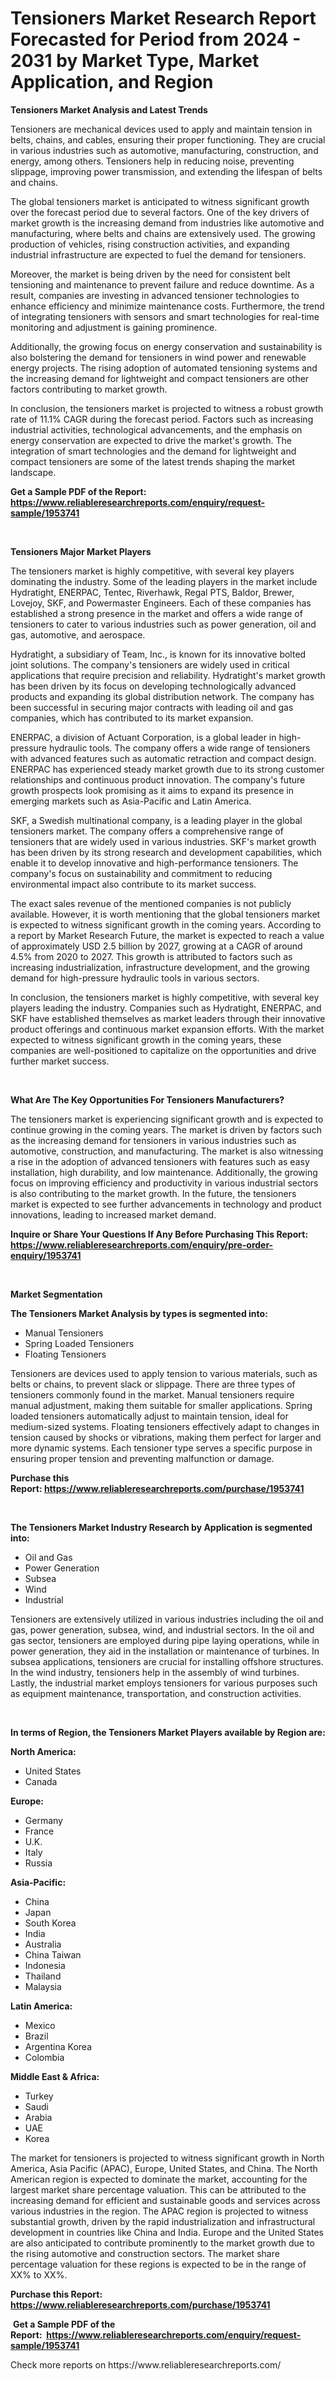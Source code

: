 <p><h1>Tensioners Market Research Report Forecasted for Period from 2024 -  2031 by Market Type, Market Application, and Region</h1></p><p><strong>Tensioners Market Analysis and Latest Trends</strong></p>
<p><p>Tensioners are mechanical devices used to apply and maintain tension in belts, chains, and cables, ensuring their proper functioning. They are crucial in various industries such as automotive, manufacturing, construction, and energy, among others. Tensioners help in reducing noise, preventing slippage, improving power transmission, and extending the lifespan of belts and chains.</p><p>The global tensioners market is anticipated to witness significant growth over the forecast period due to several factors. One of the key drivers of market growth is the increasing demand from industries like automotive and manufacturing, where belts and chains are extensively used. The growing production of vehicles, rising construction activities, and expanding industrial infrastructure are expected to fuel the demand for tensioners.</p><p>Moreover, the market is being driven by the need for consistent belt tensioning and maintenance to prevent failure and reduce downtime. As a result, companies are investing in advanced tensioner technologies to enhance efficiency and minimize maintenance costs. Furthermore, the trend of integrating tensioners with sensors and smart technologies for real-time monitoring and adjustment is gaining prominence.</p><p>Additionally, the growing focus on energy conservation and sustainability is also bolstering the demand for tensioners in wind power and renewable energy projects. The rising adoption of automated tensioning systems and the increasing demand for lightweight and compact tensioners are other factors contributing to market growth.</p><p>In conclusion, the tensioners market is projected to witness a robust growth rate of 11.1% CAGR during the forecast period. Factors such as increasing industrial activities, technological advancements, and the emphasis on energy conservation are expected to drive the market's growth. The integration of smart technologies and the demand for lightweight and compact tensioners are some of the latest trends shaping the market landscape.</p></p>
<p><strong>Get a Sample PDF of the Report:&nbsp; <a href="https://www.reliableresearchreports.com/enquiry/request-sample/1953741">https://www.reliableresearchreports.com/enquiry/request-sample/1953741</a></strong></p>
<p>&nbsp;</p>
<p><strong>Tensioners Major Market Players</strong></p>
<p><p>The tensioners market is highly competitive, with several key players dominating the industry. Some of the leading players in the market include Hydratight, ENERPAC, Tentec, Riverhawk, Regal PTS, Baldor, Brewer, Lovejoy, SKF, and Powermaster Engineers. Each of these companies has established a strong presence in the market and offers a wide range of tensioners to cater to various industries such as power generation, oil and gas, automotive, and aerospace.</p><p>Hydratight, a subsidiary of Team, Inc., is known for its innovative bolted joint solutions. The company's tensioners are widely used in critical applications that require precision and reliability. Hydratight's market growth has been driven by its focus on developing technologically advanced products and expanding its global distribution network. The company has been successful in securing major contracts with leading oil and gas companies, which has contributed to its market expansion.</p><p>ENERPAC, a division of Actuant Corporation, is a global leader in high-pressure hydraulic tools. The company offers a wide range of tensioners with advanced features such as automatic retraction and compact design. ENERPAC has experienced steady market growth due to its strong customer relationships and continuous product innovation. The company's future growth prospects look promising as it aims to expand its presence in emerging markets such as Asia-Pacific and Latin America.</p><p>SKF, a Swedish multinational company, is a leading player in the global tensioners market. The company offers a comprehensive range of tensioners that are widely used in various industries. SKF's market growth has been driven by its strong research and development capabilities, which enable it to develop innovative and high-performance tensioners. The company's focus on sustainability and commitment to reducing environmental impact also contribute to its market success. </p><p>The exact sales revenue of the mentioned companies is not publicly available. However, it is worth mentioning that the global tensioners market is expected to witness significant growth in the coming years. According to a report by Market Research Future, the market is expected to reach a value of approximately USD 2.5 billion by 2027, growing at a CAGR of around 4.5% from 2020 to 2027. This growth is attributed to factors such as increasing industrialization, infrastructure development, and the growing demand for high-pressure hydraulic tools in various sectors.</p><p>In conclusion, the tensioners market is highly competitive, with several key players leading the industry. Companies such as Hydratight, ENERPAC, and SKF have established themselves as market leaders through their innovative product offerings and continuous market expansion efforts. With the market expected to witness significant growth in the coming years, these companies are well-positioned to capitalize on the opportunities and drive further market success.</p></p>
<p>&nbsp;</p>
<p><strong>What Are The Key Opportunities For Tensioners Manufacturers?</strong></p>
<p><p>The tensioners market is experiencing significant growth and is expected to continue growing in the coming years. The market is driven by factors such as the increasing demand for tensioners in various industries such as automotive, construction, and manufacturing. The market is also witnessing a rise in the adoption of advanced tensioners with features such as easy installation, high durability, and low maintenance. Additionally, the growing focus on improving efficiency and productivity in various industrial sectors is also contributing to the market growth. In the future, the tensioners market is expected to see further advancements in technology and product innovations, leading to increased market demand.</p></p>
<p><strong>Inquire or Share Your Questions If Any Before Purchasing This Report: <a href="https://www.reliableresearchreports.com/enquiry/pre-order-enquiry/1953741">https://www.reliableresearchreports.com/enquiry/pre-order-enquiry/1953741</a></strong></p>
<p>&nbsp;</p>
<p><strong>Market Segmentation</strong></p>
<p><strong>The Tensioners Market Analysis by types is segmented into:</strong></p>
<p><ul><li>Manual Tensioners</li><li>Spring Loaded Tensioners</li><li>Floating Tensioners</li></ul></p>
<p><p>Tensioners are devices used to apply tension to various materials, such as belts or chains, to prevent slack or slippage. There are three types of tensioners commonly found in the market. Manual tensioners require manual adjustment, making them suitable for smaller applications. Spring loaded tensioners automatically adjust to maintain tension, ideal for medium-sized systems. Floating tensioners effectively adapt to changes in tension caused by shocks or vibrations, making them perfect for larger and more dynamic systems. Each tensioner type serves a specific purpose in ensuring proper tension and preventing malfunction or damage.</p></p>
<p><strong>Purchase this Report:&nbsp;<a href="https://www.reliableresearchreports.com/purchase/1953741">https://www.reliableresearchreports.com/purchase/1953741</a></strong></p>
<p>&nbsp;</p>
<p><strong>The Tensioners Market Industry Research by Application is segmented into:</strong></p>
<p><ul><li>Oil and Gas</li><li>Power Generation</li><li>Subsea</li><li>Wind</li><li>Industrial</li></ul></p>
<p><p>Tensioners are extensively utilized in various industries including the oil and gas, power generation, subsea, wind, and industrial sectors. In the oil and gas sector, tensioners are employed during pipe laying operations, while in power generation, they aid in the installation or maintenance of turbines. In subsea applications, tensioners are crucial for installing offshore structures. In the wind industry, tensioners help in the assembly of wind turbines. Lastly, the industrial market employs tensioners for various purposes such as equipment maintenance, transportation, and construction activities.</p></p>
<p>&nbsp;</p>
<p><strong>In terms of Region, the Tensioners Market Players available by Region are:</strong></p>
<p>
    <p> <strong> North America: </strong>
        <ul>
            <li>United States</li>
            <li>Canada</li>
        </ul>
        </p> 
    <p> <strong> Europe: </strong>
        <ul>
            <li>Germany</li>
            <li>France</li>
            <li>U.K.</li>
            <li>Italy</li>
            <li>Russia</li>
        </ul>
        </p> 
    <p> <strong> Asia-Pacific: </strong>
        <ul>
            <li>China</li>
            <li>Japan</li>
            <li>South Korea</li>
            <li>India</li>
            <li>Australia</li>
            <li>China Taiwan</li>
            <li>Indonesia</li>
            <li>Thailand</li>
            <li>Malaysia</li>
        </ul>
        </p> 
    <p> <strong> Latin America: </strong>
        <ul>
            <li>Mexico</li>
            <li>Brazil</li>
            <li>Argentina Korea</li>
            <li>Colombia</li>
        </ul>
        </p> 
    <p> <strong> Middle East & Africa: </strong>
        <ul>
            <li>Turkey</li>
            <li>Saudi</li>
            <li>Arabia</li>
            <li>UAE</li>
            <li>Korea</li>
        </ul>
    </p>
    </p>
<p><p>The market for tensioners is projected to witness significant growth in North America, Asia Pacific (APAC), Europe, United States, and China. The North American region is expected to dominate the market, accounting for the largest market share percentage valuation. This can be attributed to the increasing demand for efficient and sustainable goods and services across various industries in the region. The APAC region is projected to witness substantial growth, driven by the rapid industrialization and infrastructural development in countries like China and India. Europe and the United States are also anticipated to contribute prominently to the market growth due to the rising automotive and construction sectors. The market share percentage valuation for these regions is expected to be in the range of XX% to XX%.</p></p>
<p><strong>Purchase this Report: <a href="https://www.reliableresearchreports.com/purchase/1953741">https://www.reliableresearchreports.com/purchase/1953741</a></strong></p>
<p>&nbsp;<strong>Get a Sample PDF of the Report:&nbsp;&nbsp;<a href="https://www.reliableresearchreports.com/enquiry/request-sample/1953741">https://www.reliableresearchreports.com/enquiry/request-sample/1953741</a></strong></p>
<p><strong></strong></p>
<p>Check more reports on https://www.reliableresearchreports.com/</p>